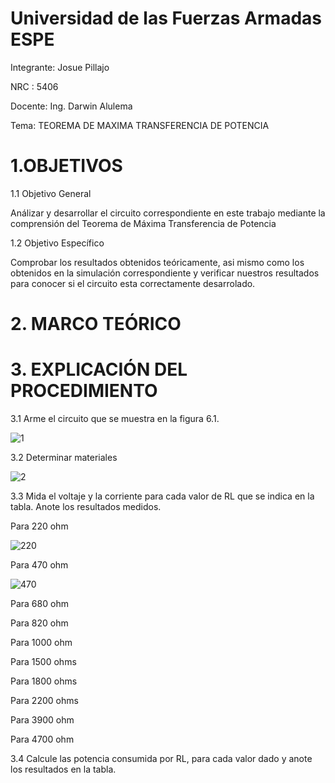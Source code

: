 # Universidad de las Fuerzas Armadas ESPE

Integrante: Josue Pillajo

NRC : 5406

Docente: Ing. Darwin Alulema

Tema: TEOREMA DE MAXIMA TRANSFERENCIA DE POTENCIA

# 1.OBJETIVOS

1.1 Objetivo General

Análizar y desarrollar  el circuito correspondiente en este trabajo mediante la comprensión del Teorema de Máxima Transferencia de Potencia

1.2 Objetivo Específico

Comprobar los resultados obtenidos teóricamente, asi mismo como los obtenidos en  la simulación correspondiente  y verificar nuestros resultados  para conocer si el circuito esta correctamente desarrolado.

# 2.  MARCO TEÓRICO



# 3. EXPLICACIÓN DEL PROCEDIMIENTO

3.1 Arme el circuito que se muestra en la figura 6.1.

![1](https://user-images.githubusercontent.com/84783236/127866526-b60fd004-df2b-4bbc-a943-63ffbcae0471.png)

3.2  Determinar  materiales

![2](https://user-images.githubusercontent.com/84783236/127866722-ef7c4a7f-7eb1-4305-9e09-b0e0493abd1e.png)

3.3 Mida el voltaje y la corriente para cada valor de RL que se indica en la tabla. Anote los resultados medidos.

Para 220 ohm

![220](https://user-images.githubusercontent.com/84783236/127876299-307435eb-70cc-4aa3-b5be-3a60273648a8.png)

Para 470 ohm 

![470](https://user-images.githubusercontent.com/84783236/127880111-7a021d12-db9a-458d-9418-624e81cd2697.png)

Para 680 ohm




Para 820 ohm


Para 1000 ohm


Para 1500  ohms


Para 1800 ohms


Para 2200 ohms


Para 3900 ohm


Para 4700 ohm



3.4 Calcule las potencia consumida por RL, para cada valor dado y anote los resultados en la tabla.
